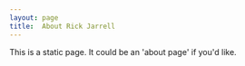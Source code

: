 ```yaml
---
layout: page
title:  About Rick Jarrell
---
```


This is a static page. It could be an 'about page' if you'd like.
